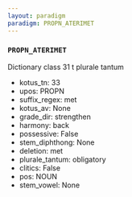 ```yaml
---
layout: paradigm
paradigm: PROPN_ATERIMET
---
```

### ` PROPN_ATERIMET `

Dictionary class 31 t plurale tantum
* kotus_tn: 33
* upos: PROPN
* suffix_regex: met
* kotus_av: None
* grade_dir: strengthen
* harmony: back
* possessive: False
* stem_diphthong: None
* deletion: met
* plurale_tantum: obligatory
* clitics: False
* pos: NOUN
* stem_vowel: None
